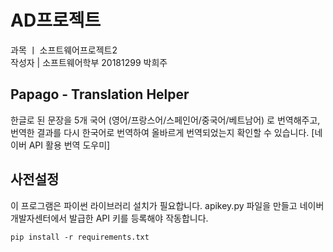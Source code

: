 
# AD프로젝트
과목 ㅣ 소프트웨어프로젝트2<br>
작성자 | 소프트웨어학부 20181299 박희주

## Papago - Translation Helper

한글로 된 문장을 5개 국어 (영어/프랑스어/스페인어/중국어/베트남어) 로 번역해주고, 번역한 결과를 다시 한국어로 번역하여 올바르게 번역되었는지 확인할 수 있습니다.  [네이버 API 활용 번역 도우미]

## 사전설정
이 프로그램은 파이썬 라이브러리 설치가 필요합니다. apikey.py 파일을 만들고 네이버 개발자센터에서 발급한 API 키를 등록해야 작동합니다.

```
pip install -r requirements.txt
```


